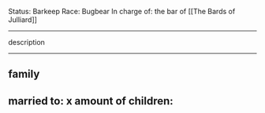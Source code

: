 Status: Barkeep
Race: Bugbear
In charge of: the bar of [[The Bards of Julliard]]

---

description

---

## family

married to:
x amount of children:
- 